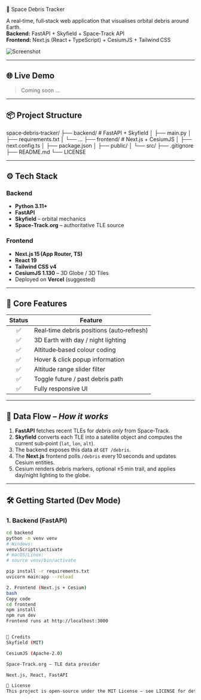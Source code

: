  🚀 Space Debris Tracker

A real‑time, full‑stack web application that visualises orbital debris around Earth.  
**Backend:** FastAPI + Skyfield + Space‑Track API  
**Frontend:** Next.js (React + TypeScript) + CesiumJS + Tailwind CSS

![Screenshot](./frontend/public/screenshot.png)

---

## 🌐 Live Demo
<!-- Add your URL once deployed -->
> Coming soon …  

---

## 📦 Project Structure

space‑debris‑tracker/
├── backend/ # FastAPI + Skyfield
│ ├── main.py
│ ├── requirements.txt
│ └── …
├── frontend/ # Next.js + CesiumJS
│ ├── next.config.ts
│ ├── package.json
│ ├── public/
│ └── src/
├── .gitignore
├── README.md
└── LICENSE

---

## ⚙️ Tech Stack

### Backend
- **Python 3.11+**
- **FastAPI**
- **Skyfield** – orbital mechanics
- **Space‑Track.org** – authoritative TLE source

### Frontend
- **Next.js 15 (App Router, TS)**
- **React 19**
- **Tailwind CSS v4**
- **CesiumJS 1.130** – 3D Globe / 3D Tiles
- Deployed on **Vercel** (suggested)

---

## 🚧 Core Features

| Status | Feature |
| :----: | ------- |
| ✅ | Real‑time debris positions (auto‑refresh) |
| ✅ | 3D Earth with day / night lighting |
| ✅ | Altitude‑based colour coding |
| ✅ | Hover & click popup information |
| ✅ | Altitude range slider filter |
| ✅ | Toggle future / past debris path |
| ✅ | Fully responsive UI |

---

## 📡 Data Flow – _How it works_

1. **FastAPI** fetches recent TLEs for *debris only* from Space‑Track.  
2. **Skyfield** converts each TLE into a satellite object and computes the current sub‑point (`lat`, `lon`, `alt`).  
3. The backend exposes this data at `GET /debris`.  
4. The **Next.js** frontend polls `/debris` every 10 seconds and updates Cesium entities.  
5. Cesium renders debris markers, optional ±5 min trail, and applies day/night lighting to the globe.

---

## 🛠 Getting Started (Dev Mode)

### 1. Backend (FastAPI)

```bash
cd backend
python -m venv venv
# Windows:
venv\Scripts\activate
# macOS/Linux:
# source venv/bin/activate

pip install -r requirements.txt
uvicorn main:app --reload

2. Frontend (Next.js + Cesium)
bash
Copy code
cd frontend
npm install
npm run dev
Frontend runs at http://localhost:3000


🙏 Credits
Skyfield (MIT)

CesiumJS (Apache‑2.0)

Space‑Track.org – TLE data provider

Next.js, React, FastAPI

📄 License
This project is open-source under the MIT License – see LICENSE for details.